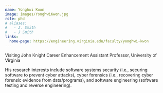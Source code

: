 ```yaml
---
name: Yonghwi Kwon
image: images/YonghwiKwon.jpg
role: phd
# aliases:
#   - J. Smith
#   - J Smith
links:
  home-page: https://engineering.virginia.edu/faculty/yonghwi-kwon
---
```


Visiting John Knight Career Enhancement Assistant Professor, University of Virginia

His research interests include software systems security (i.e., securing software to prevent cyber attacks), cyber forensics (i.e., recovering cyber forensic evidence from data/programs), and software engineering (software testing and reverse engineering).

